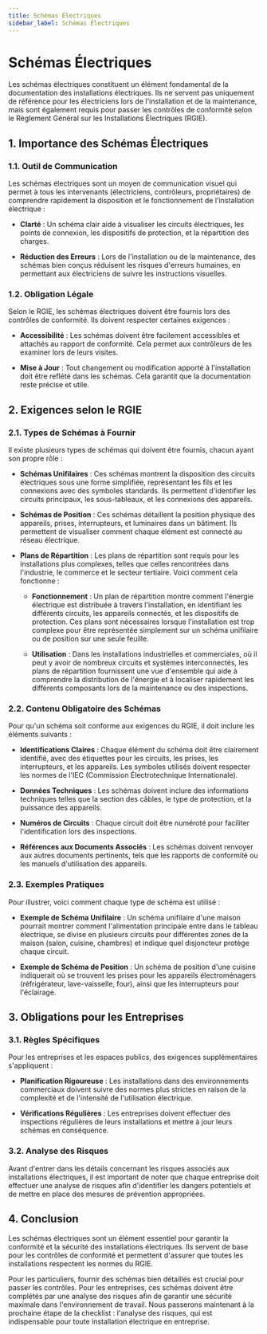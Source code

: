 ```yaml
---
title: Schémas Électriques
sidebar_label: Schémas Électriques
---
```


# Schémas Électriques

Les schémas électriques constituent un élément fondamental de la documentation des installations électriques. Ils ne servent pas uniquement de référence pour les électriciens lors de l'installation et de la maintenance, mais sont également requis pour passer les contrôles de conformité selon le Règlement Général sur les Installations Électriques (RGIE). 

## 1. Importance des Schémas Électriques

### 1.1. Outil de Communication
Les schémas électriques sont un moyen de communication visuel qui permet à tous les intervenants (électriciens, contrôleurs, propriétaires) de comprendre rapidement la disposition et le fonctionnement de l'installation électrique :

- **Clarté** : Un schéma clair aide à visualiser les circuits électriques, les points de connexion, les dispositifs de protection, et la répartition des charges.

- **Réduction des Erreurs** : Lors de l'installation ou de la maintenance, des schémas bien conçus réduisent les risques d'erreurs humaines, en permettant aux électriciens de suivre les instructions visuelles.

### 1.2. Obligation Légale
Selon le RGIE, les schémas électriques doivent être fournis lors des contrôles de conformité. Ils doivent respecter certaines exigences :

- **Accessibilité** : Les schémas doivent être facilement accessibles et attachés au rapport de conformité. Cela permet aux contrôleurs de les examiner lors de leurs visites.

- **Mise à Jour** : Tout changement ou modification apporté à l'installation doit être reflété dans les schémas. Cela garantit que la documentation reste précise et utile.

## 2. Exigences selon le RGIE

### 2.1. Types de Schémas à Fournir
Il existe plusieurs types de schémas qui doivent être fournis, chacun ayant son propre rôle :

- **Schémas Unifilaires** : Ces schémas montrent la disposition des circuits électriques sous une forme simplifiée, représentant les fils et les connexions avec des symboles standards. Ils permettent d'identifier les circuits principaux, les sous-tableaux, et les connexions des appareils.

- **Schémas de Position** : Ces schémas détaillent la position physique des appareils, prises, interrupteurs, et luminaires dans un bâtiment. Ils permettent de visualiser comment chaque élément est connecté au réseau électrique.

- **Plans de Répartition** : Les plans de répartition sont requis pour les installations plus complexes, telles que celles rencontrées dans l'industrie, le commerce et le secteur tertiaire. Voici comment cela fonctionne :

  - **Fonctionnement** : Un plan de répartition montre comment l'énergie électrique est distribuée à travers l'installation, en identifiant les différents circuits, les appareils connectés, et les dispositifs de protection. Ces plans sont nécessaires lorsque l'installation est trop complexe pour être représentée simplement sur un schéma unifilaire ou de position sur une seule feuille.

  - **Utilisation** : Dans les installations industrielles et commerciales, où il peut y avoir de nombreux circuits et systèmes interconnectés, les plans de répartition fournissent une vue d'ensemble qui aide à comprendre la distribution de l'énergie et à localiser rapidement les différents composants lors de la maintenance ou des inspections.

### 2.2. Contenu Obligatoire des Schémas
Pour qu'un schéma soit conforme aux exigences du RGIE, il doit inclure les éléments suivants :

- **Identifications Claires** : Chaque élément du schéma doit être clairement identifié, avec des étiquettes pour les circuits, les prises, les interrupteurs, et les appareils. Les symboles utilisés doivent respecter les normes de l'IEC (Commission Électrotechnique Internationale).

- **Données Techniques** : Les schémas doivent inclure des informations techniques telles que la section des câbles, le type de protection, et la puissance des appareils.

- **Numéros de Circuits** : Chaque circuit doit être numéroté pour faciliter l'identification lors des inspections.

- **Références aux Documents Associés** : Les schémas doivent renvoyer aux autres documents pertinents, tels que les rapports de conformité ou les manuels d'utilisation des appareils.

### 2.3. Exemples Pratiques
Pour illustrer, voici comment chaque type de schéma est utilisé :

- **Exemple de Schéma Unifilaire** : Un schéma unifilaire d'une maison pourrait montrer comment l'alimentation principale entre dans le tableau électrique, se divise en plusieurs circuits pour différentes zones de la maison (salon, cuisine, chambres) et indique quel disjoncteur protège chaque circuit.

- **Exemple de Schéma de Position** : Un schéma de position d'une cuisine indiquerait où se trouvent les prises pour les appareils électroménagers (réfrigérateur, lave-vaisselle, four), ainsi que les interrupteurs pour l'éclairage.

## 3. Obligations pour les Entreprises

### 3.1. Règles Spécifiques
Pour les entreprises et les espaces publics, des exigences supplémentaires s'appliquent :

- **Planification Rigoureuse** : Les installations dans des environnements commerciaux doivent suivre des normes plus strictes en raison de la complexité et de l'intensité de l'utilisation électrique.

- **Vérifications Régulières** : Les entreprises doivent effectuer des inspections régulières de leurs installations et mettre à jour leurs schémas en conséquence.

### 3.2. Analyse des Risques
Avant d'entrer dans les détails concernant les risques associés aux installations électriques, il est important de noter que chaque entreprise doit effectuer une analyse de risques afin d'identifier les dangers potentiels et de mettre en place des mesures de prévention appropriées.

## 4. Conclusion

Les schémas électriques sont un élément essentiel pour garantir la conformité et la sécurité des installations électriques. Ils servent de base pour les contrôles de conformité et permettent d'assurer que toutes les installations respectent les normes du RGIE. 

Pour les particuliers, fournir des schémas bien détaillés est crucial pour passer les contrôles. Pour les entreprises, ces schémas doivent être complétés par une analyse des risques afin de garantir une sécurité maximale dans l'environnement de travail. Nous passerons maintenant à la prochaine étape de la checklist : l'analyse des risques, qui est indispensable pour toute installation électrique en entreprise.
